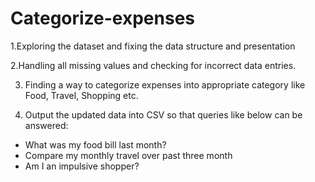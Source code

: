 # Categorize-expenses
1.Exploring the dataset and fixing the data structure and presentation

2.Handling all missing values and checking for incorrect data entries.

3. Finding a way to categorize expenses into appropriate category like Food, Travel, Shopping etc.

4. Output the updated data into CSV so that queries like below can be answered:
 - What was my food bill last month?
 - Compare my monthly travel over past three month
 - Am I an impulsive shopper?

